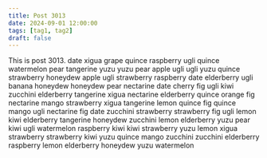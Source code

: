 ```yaml
---
title: Post 3013
date: 2024-09-01 12:00:00
tags: [tag1, tag2]
draft: false
---
```

This is post 3013.
date
xigua
grape
quince
raspberry
ugli
quince
watermelon
pear
tangerine
yuzu
yuzu
pear
apple
ugli
ugli
yuzu
quince
strawberry
honeydew
apple
ugli
strawberry
raspberry
date
elderberry
ugli
banana
honeydew
honeydew
pear
nectarine
date
cherry
fig
ugli
kiwi
zucchini
elderberry
tangerine
xigua
nectarine
elderberry
quince
orange
fig
nectarine
mango
strawberry
xigua
tangerine
lemon
quince
fig
quince
mango
ugli
nectarine
fig
date
zucchini
strawberry
strawberry
fig
ugli
lemon
kiwi
elderberry
tangerine
honeydew
zucchini
lemon
elderberry
yuzu
pear
kiwi
ugli
watermelon
raspberry
kiwi
kiwi
strawberry
yuzu
lemon
xigua
strawberry
strawberry
kiwi
yuzu
quince
mango
zucchini
zucchini
elderberry
raspberry
lemon
elderberry
honeydew
yuzu
watermelon
